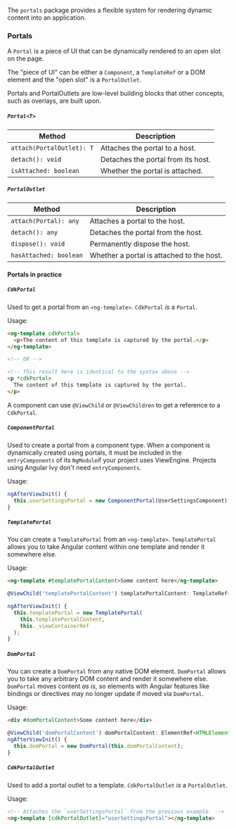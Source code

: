 The `portals` package provides a flexible system for rendering dynamic content into an application.

### Portals
A `Portal` is a piece of UI that can be dynamically rendered to an open slot on the page.

The "piece of UI" can be either a `Component`, a `TemplateRef` or a DOM element and the "open slot" is
a `PortalOutlet`.

Portals and PortalOutlets are low-level building blocks that other concepts, such as overlays, are
built upon.

<!-- example(cdk-portal-overview) -->

##### `Portal<T>`
| Method                      | Description                         |
| --------------------------- | ----------------------------------- |
| `attach(PortalOutlet): T`   | Attaches the portal to a host.      |
| `detach(): void`            | Detaches the portal from its host.  |
| `isAttached: boolean`       | Whether the portal is attached.     |

##### `PortalOutlet`
| Method                  | Description                                 |
| ----------------------- | ------------------------------------------- |
| `attach(Portal): any`   | Attaches a portal to the host.              |
| `detach(): any`         | Detaches the portal from the host.          |
| `dispose(): void`       | Permanently dispose the host.               |
| `hasAttached: boolean`  | Whether a portal is attached to the host.   |


#### Portals in practice

##### `CdkPortal`
Used to get a portal from an `<ng-template>`. `CdkPortal` *is* a `Portal`.

Usage:
```html
<ng-template cdkPortal>
  <p>The content of this template is captured by the portal.</p>
</ng-template>

<!-- OR -->

<!-- This result here is identical to the syntax above -->
<p *cdkPortal>
  The content of this template is captured by the portal.
</p>
```

A component can use `@ViewChild` or `@ViewChildren` to get a reference to a
`CdkPortal`.

##### `ComponentPortal`
Used to create a portal from a component type. When a component is dynamically created using
portals, it must be included in the `entryComponents` of its `NgModule`if your project uses ViewEngine. Projects
using Angular Ivy don't need `entryComponents`.

Usage:
```ts
ngAfterViewInit() {
  this.userSettingsPortal = new ComponentPortal(UserSettingsComponent);
}
```

##### `TemplatePortal`
You can create a `TemplatePortal` from an `<ng-template>`. `TemplatePortal` allows you to take Angular content within one template and render it somewhere else.

Usage:
```html
<ng-template #templatePortalContent>Some content here</ng-template>
```

```ts
@ViewChild('templatePortalContent') templatePortalContent: TemplateRef<unknown>;

ngAfterViewInit() {
  this.templatePortal = new TemplatePortal(
    this.templatePortalContent,
    this._viewContainerRef
  );
}
```

##### `DomPortal`
You can create a `DomPortal` from any native DOM element. `DomPortal` allows you to take any arbitrary DOM content and render it somewhere else. `DomPortal` moves content _as is_, so elements with Angular features like bindings or directives may no longer update if moved via `DomPortal`.

Usage:
```html
<div #domPortalContent>Some content here</div>
```

```ts
@ViewChild('domPortalContent') domPortalContent: ElementRef<HTMLElement>;
ngAfterViewInit() {
  this.domPortal = new DomPortal(this.domPortalContent);
}
```


##### `CdkPortalOutlet`
Used to add a portal outlet to a template. `CdkPortalOutlet` *is* a `PortalOutlet`.

Usage:
```html
<!-- Attaches the `userSettingsPortal` from the previous example. -->
<ng-template [cdkPortalOutlet]="userSettingsPortal"></ng-template>
```
